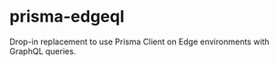 # prisma-edgeql
Drop-in replacement to use Prisma Client on Edge environments with GraphQL queries.
